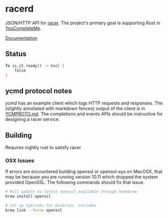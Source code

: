 racerd
======

JSON/HTTP API for [racer][]. The project's primary goal is supporting Rust in
[YouCompleteMe][].

[Documentation][]

## Status

```rust
fn is_it_ready() -> bool {
    false
}
```

## ycmd protocol notes

_ycmd_ has an example client which logs HTTP requests and responses. The
(slightly annotated with markdown fences) output of the client is in
[YCMPROTO.md][]. The completions and events APIs should be instructive for
designing a racer service.

[YouCompleteMe]: https://github.com/Valloric/YouCompleteMe
[YCMPROTO.md]: YCMPROTO.md
[racer]: https://github.com/phildawes/racer

## Building

Requires nightly rust to satisfy racer

### OSX Issues

If errors are encountered building openssl or openssl-sys on MacOSX, that
may be because you are running version 10.11 which dropped the system
provided OpenSSL. The following commands should fix that issue.

```sh
# Will update to latest openssl available through homebrew
brew install openssl

# Set up symlinks for binaries, includes
brew link --force openssl
```

[Documentation]: http://jwilm.github.io/racerd/libracerd/
